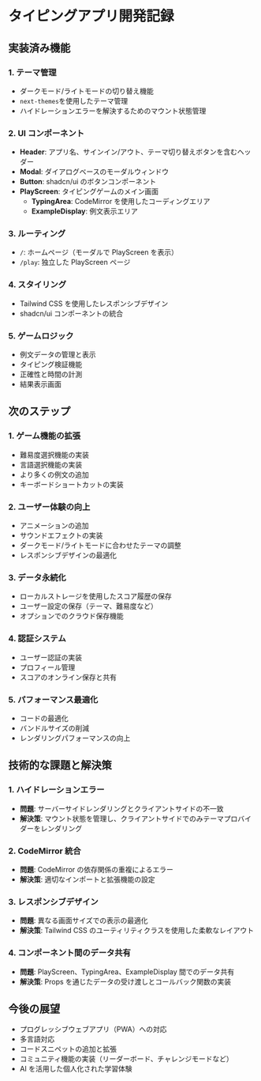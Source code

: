 # タイピングアプリ開発記録

## 実装済み機能

### 1. テーマ管理

- ダークモード/ライトモードの切り替え機能
- `next-themes`を使用したテーマ管理
- ハイドレーションエラーを解決するためのマウント状態管理

### 2. UI コンポーネント

- **Header**: アプリ名、サインイン/アウト、テーマ切り替えボタンを含むヘッダー
- **Modal**: ダイアログベースのモーダルウィンドウ
- **Button**: shadcn/ui のボタンコンポーネント
- **PlayScreen**: タイピングゲームのメイン画面
  - **TypingArea**: CodeMirror を使用したコーディングエリア
  - **ExampleDisplay**: 例文表示エリア

### 3. ルーティング

- `/`: ホームページ（モーダルで PlayScreen を表示）
- `/play`: 独立した PlayScreen ページ

### 4. スタイリング

- Tailwind CSS を使用したレスポンシブデザイン
- shadcn/ui コンポーネントの統合

### 5. ゲームロジック

- 例文データの管理と表示
- タイピング検証機能
- 正確性と時間の計測
- 結果表示画面

## 次のステップ

### 1. ゲーム機能の拡張

- 難易度選択機能の実装
- 言語選択機能の実装
- より多くの例文の追加
- キーボードショートカットの実装

### 2. ユーザー体験の向上

- アニメーションの追加
- サウンドエフェクトの実装
- ダークモード/ライトモードに合わせたテーマの調整
- レスポンシブデザインの最適化

### 3. データ永続化

- ローカルストレージを使用したスコア履歴の保存
- ユーザー設定の保存（テーマ、難易度など）
- オプションでのクラウド保存機能

### 4. 認証システム

- ユーザー認証の実装
- プロフィール管理
- スコアのオンライン保存と共有

### 5. パフォーマンス最適化

- コードの最適化
- バンドルサイズの削減
- レンダリングパフォーマンスの向上

## 技術的な課題と解決策

### 1. ハイドレーションエラー

- **問題**: サーバーサイドレンダリングとクライアントサイドの不一致
- **解決策**: マウント状態を管理し、クライアントサイドでのみテーマプロバイダーをレンダリング

### 2. CodeMirror 統合

- **問題**: CodeMirror の依存関係の重複によるエラー
- **解決策**: 適切なインポートと拡張機能の設定

### 3. レスポンシブデザイン

- **問題**: 異なる画面サイズでの表示の最適化
- **解決策**: Tailwind CSS のユーティリティクラスを使用した柔軟なレイアウト

### 4. コンポーネント間のデータ共有

- **問題**: PlayScreen、TypingArea、ExampleDisplay 間でのデータ共有
- **解決策**: Props を通じたデータの受け渡しとコールバック関数の実装

## 今後の展望

- プログレッシブウェブアプリ（PWA）への対応
- 多言語対応
- コードスニペットの追加と拡張
- コミュニティ機能の実装（リーダーボード、チャレンジモードなど）
- AI を活用した個人化された学習体験
